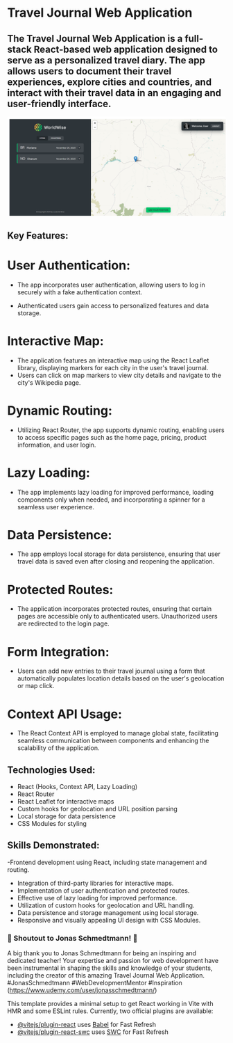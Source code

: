 # Travel Journal Web Application

## The Travel Journal Web Application is a full-stack React-based web application designed to serve as a personalized travel diary. The app allows users to document their travel experiences, explore cities and countries, and interact with their travel data in an engaging and user-friendly interface.

![Alt text](/public/worldWise.png "Travel Journal Web Application")

## Key Features:

# User Authentication:

- The app incorporates user authentication, allowing users to log in securely with a fake authentication context.

- Authenticated users gain access to personalized features and data storage.

# Interactive Map:

- The application features an interactive map using the React Leaflet library, displaying markers for each city in the user's travel journal.
- Users can click on map markers to view city details and navigate to the city's Wikipedia page.

# Dynamic Routing:

- Utilizing React Router, the app supports dynamic routing, enabling users to access specific pages such as the home page, pricing, product information, and user login.

# Lazy Loading:

- The app implements lazy loading for improved performance, loading components only when needed, and incorporating a spinner for a seamless user experience.

# Data Persistence:

- The app employs local storage for data persistence, ensuring that user travel data is saved even after closing and reopening the application.

# Protected Routes:

- The application incorporates protected routes, ensuring that certain pages are accessible only to authenticated users. Unauthorized users are redirected to the login page.

# Form Integration:

- Users can add new entries to their travel journal using a form that automatically populates location details based on the user's geolocation or map click.

# Context API Usage:

- The React Context API is employed to manage global state, facilitating seamless communication between components and enhancing the scalability of the application.

## Technologies Used:

- React (Hooks, Context API, Lazy Loading)
- React Router
- React Leaflet for interactive maps
- Custom hooks for geolocation and URL position parsing
- Local storage for data persistence
- CSS Modules for styling

## Skills Demonstrated:

-Frontend development using React, including state management and routing.

- Integration of third-party libraries for interactive maps.
- Implementation of user authentication and protected routes.
- Effective use of lazy loading for improved performance.
- Utilization of custom hooks for geolocation and URL handling.
- Data persistence and storage management using local storage.
- Responsive and visually appealing UI design with CSS Modules.

### 🎉 Shoutout to Jonas Schmedtmann! 🚀

A big thank you to Jonas Schmedtmann for being an inspiring and dedicated teacher! Your expertise and passion for web development have been instrumental in shaping the skills and knowledge of your students, including the creator of this amazing Travel Journal Web Application.
#JonasSchmedtmann #WebDevelopmentMentor #Inspiration
(https://www.udemy.com/user/jonasschmedtmann/)

This template provides a minimal setup to get React working in Vite with HMR and some ESLint rules.
Currently, two official plugins are available:

- [@vitejs/plugin-react](https://github.com/vitejs/vite-plugin-react/blob/main/packages/plugin-react/README.md) uses [Babel](https://babeljs.io/) for Fast Refresh
- [@vitejs/plugin-react-swc](https://github.com/vitejs/vite-plugin-react-swc) uses [SWC](https://swc.rs/) for Fast Refresh
